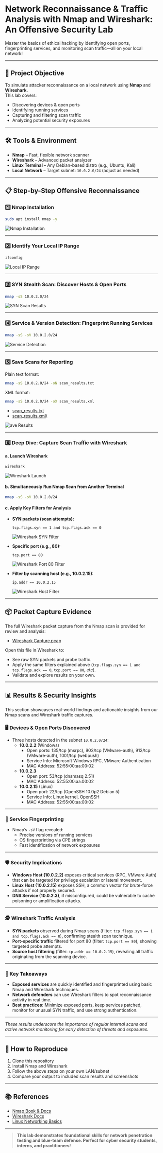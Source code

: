 # Network Reconnaissance & Traffic Analysis with Nmap and Wireshark: An Offensive Security Lab

Master the basics of ethical hacking by identifying open ports, fingerprinting services, and monitoring scan traffic—all on your local network!

---

## 🚀 Project Objective

To simulate attacker reconnaissance on a local network using **Nmap** and **Wireshark**.  
This lab covers:  
- Discovering devices & open ports  
- Identifying running services  
- Capturing and filtering scan traffic  
- Analyzing potential security exposures  

---

## 🛠️ Tools & Environment

- **Nmap** – Fast, flexible network scanner  
- **Wireshark** – Advanced packet analyzer  
- **Linux Terminal** – Any Debian-based distro (e.g., Ubuntu, Kali)  
- **Local Network** – Target subnet: `10.0.2.0/24` (adjust as needed)  

---

## 📋 Step-by-Step Offensive Reconnaissance

### 1️⃣ Nmap Installation
```sh
sudo apt install nmap -y
```
![Nmap Installation](screenshots/install_nmap.png)

---

### 2️⃣ Identify Your Local IP Range
```sh
ifconfig
```
![Local IP Range](screenshots/find_ip.png)

---

### 3️⃣ SYN Stealth Scan: Discover Hosts & Open Ports
```sh
nmap -sS 10.0.2.0/24
```
![SYN Scan Results](screenshots/tcp_syn_scan.png)

---

### 4️⃣ Service & Version Detection: Fingerprint Running Services
```sh
nmap -sS -sV 10.0.2.0/24
```
![Service Detection](screenshots/service_version_scan.png)

---

### 5️⃣ Save Scans for Reporting
Plain text format:
```sh
nmap -sS 10.0.2.0/24 -oN scan_results.txt
```
XML format:
```sh
nmap -sS 10.0.2.0/24 -oX scan_results.xml
```
- [scan_results.txt](scan_results.txt)
- [scan_results.xml](scan_results.xml)\

![ave Results](screenshots/save_results.png)

---

### 6️⃣ Deep Dive: Capture Scan Traffic with Wireshark

#### a. Launch Wireshark
```sh
wireshark
```
![Wireshark Launch](screenshots/wireshark_open.png)

#### b. Simultaneously Run Nmap Scan from Another Terminal
```sh
nmap -sS -sV 10.0.2.0/24
```

#### c. Apply Key Filters for Analysis

- **SYN packets (scan attempts):**
  ```
  tcp.flags.syn == 1 and tcp.flags.ack == 0
  ```
  ![Wireshark SYN Filter](screenshots/wireshark_filter_syn.png)

- **Specific port (e.g., 80):**
  ```
  tcp.port == 80
  ```
  ![Wireshark Port 80 Filter](screenshots/wireshark_filter_port80.png)

- **Filter by scanning host (e.g., 10.0.2.15):**
  ```
  ip.addr == 10.0.2.15
  ```
  ![Wireshark Host Filter](screenshots/wireshark_filter_host.png)

---

## 📦 Packet Capture Evidence

The full Wireshark packet capture from the Nmap scan is provided for review and analysis:
- [Wireshark Capture.pcap](wireshark_capture.pcap)

Open this file in Wireshark to:
- See raw SYN packets and probe traffic.
- Apply the same filters explained above (`tcp.flags.syn == 1 and tcp.flags.ack == 0`, `tcp.port == 80`, etc).
- Validate and explore results on your own.

---

## 📊 Results & Security Insights

This section showcases real-world findings and actionable insights from our Nmap scans and Wireshark traffic captures.

### 🖥️ Devices & Open Ports Discovered

- Three hosts detected in the subnet `10.0.2.0/24`:
  - **10.0.2.2** (Windows)
    - Open ports: 135/tcp (msrpc), 902/tcp (VMware-auth), 912/tcp (VMware-auth), 1001/tcp (webpush)
    - Service Info: Microsoft Windows RPC, VMware Authentication
    - MAC Address: 52:55:00:aa:00:02
  - **10.0.2.3**
    - Open port: 53/tcp (dnsmasq 2.51)
    - MAC Address: 52:55:00:aa:00:02
  - **10.0.2.15** (Linux)
    - Open port: 22/tcp (OpenSSH 10.0p2 Debian 5)
    - Service Info: Linux kernel, OpenSSH
    - MAC Address: 52:55:00:aa:00:02

---

### 🔎 Service Fingerprinting

- Nmap’s `-sV` flag revealed:
  - Precise versions of running services  
  - OS fingerprinting via CPE strings  
  - Fast identification of network exposures  

---

### 🛡️ Security Implications

- **Windows Host (10.0.2.2)** exposes critical services (RPC, VMware Auth) that can be targeted for privilege escalation or lateral movement.
- **Linux Host (10.0.2.15)** exposes SSH, a common vector for brute-force attacks if not properly secured.
- **DNS Service (10.0.2.3)**, if misconfigured, could be vulnerable to cache poisoning or amplification attacks.

---

### 🕵️ Wireshark Traffic Analysis

- **SYN packets** observed during Nmap scans (filter: `tcp.flags.syn == 1 and tcp.flags.ack == 0`), confirming stealth scan technique.
- **Port-specific traffic** filtered for port 80 (filter: `tcp.port == 80`), showing targeted probe attempts.
- **Source host filtering** (filter: `ip.addr == 10.0.2.15`), revealing all traffic originating from the scanning device.

---

### 📝 Key Takeaways

- **Exposed services** are quickly identified and fingerprinted using basic Nmap and Wireshark techniques.
- **Network defenders** can use Wireshark filters to spot reconnaissance activity in real time.
- **Best practices:** Minimize exposed ports, keep services patched, monitor for unusual SYN traffic, and use strong authentication.

---

*These results underscore the importance of regular internal scans and active network monitoring for early detection of threats and exposures.*

---

## 🔁 How to Reproduce

1. Clone this repository
2. Install Nmap and Wireshark
3. Follow the above steps on your own LAN/subnet
4. Compare your output to included scan results and screenshots

---

## 📚 References

- [Nmap Book & Docs](https://nmap.org/book/man.html)
- [Wireshark Docs](https://www.wireshark.org/docs/)
- [Linux Networking Basics](https://wiki.debian.org/NetworkConfiguration)

---

> **This lab demonstrates foundational skills for network penetration testing and blue-team defense. Perfect for cyber security students, interns, and practitioners!**
